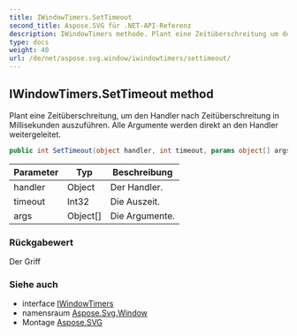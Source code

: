 ```yaml
---
title: IWindowTimers.SetTimeout
second_title: Aspose.SVG für .NET-API-Referenz
description: IWindowTimers methode. Plant eine Zeitüberschreitung um den Handler nach Zeitüberschreitung in Millisekunden auszuführen. Alle Argumente werden direkt an den Handler weitergeleitet.
type: docs
weight: 40
url: /de/net/aspose.svg.window/iwindowtimers/settimeout/
---
```

## IWindowTimers.SetTimeout method

Plant eine Zeitüberschreitung, um den Handler nach Zeitüberschreitung in Millisekunden auszuführen. Alle Argumente werden direkt an den Handler weitergeleitet.

```csharp
public int SetTimeout(object handler, int timeout, params object[] args)
```

| Parameter | Typ | Beschreibung |
| --- | --- | --- |
| handler | Object | Der Handler. |
| timeout | Int32 | Die Auszeit. |
| args | Object[] | Die Argumente. |

### Rückgabewert

Der Griff

### Siehe auch

* interface [IWindowTimers](../)
* namensraum [Aspose.Svg.Window](../../iwindowtimers/)
* Montage [Aspose.SVG](../../../)



